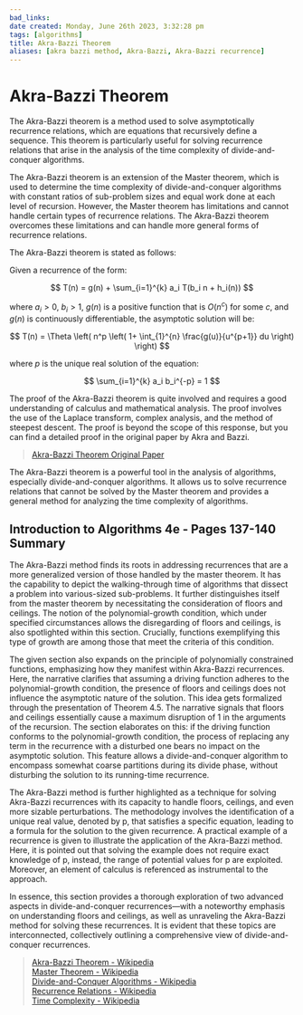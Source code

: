 ```yaml
---
bad_links: 
date created: Monday, June 26th 2023, 3:32:28 pm
tags: [algorithms]
title: Akra-Bazzi Theorem
aliases: [akra bazzi method, Akra-Bazzi, Akra-Bazzi recurrence]
---
```

# Akra-Bazzi Theorem

The Akra-Bazzi theorem is a method used to solve asymptotically recurrence relations, which are equations that recursively define a sequence. This theorem is particularly useful for solving recurrence relations that arise in the analysis of the time complexity of divide-and-conquer algorithms.

The Akra-Bazzi theorem is an extension of the Master theorem, which is used to determine the time complexity of divide-and-conquer algorithms with constant ratios of sub-problem sizes and equal work done at each level of recursion. However, the Master theorem has limitations and cannot handle certain types of recurrence relations. The Akra-Bazzi theorem overcomes these limitations and can handle more general forms of recurrence relations.

The Akra-Bazzi theorem is stated as follows:

Given a recurrence of the form:

$$
T(n) = g(n) + \sum_{i=1}^{k} a_i T(b_i n + h_i(n))
$$

where $a_i > 0$, $b_i > 1$, $g(n)$ is a positive function that is $O(n^c)$ for some $c$, and $g(n)$ is continuously differentiable, the asymptotic solution will be:

$$
T(n) = \Theta \left( n^p \left( 1+ \int_{1}^{n} \frac{g(u)}{u^{p+1}} du \right) \right)
$$

where $p$ is the unique real solution of the equation:

$$
\sum_{i=1}^{k} a_i b_i^{-p} = 1
$$

The proof of the Akra-Bazzi theorem is quite involved and requires a good understanding of calculus and mathematical analysis. The proof involves the use of the Laplace transform, complex analysis, and the method of steepest descent. The proof is beyond the scope of this response, but you can find a detailed proof in the original paper by Akra and Bazzi.

> [Akra-Bazzi Theorem Original Paper](https://www.google.com/search?q=Akra-Bazzi+Theorem+Original+Paper)

The Akra-Bazzi theorem is a powerful tool in the analysis of algorithms, especially divide-and-conquer algorithms. It allows us to solve recurrence relations that cannot be solved by the Master theorem and provides a general method for analyzing the time complexity of algorithms.

## Introduction to Algorithms 4e - Pages 137-140 Summary

The Akra-Bazzi method finds its roots in addressing recurrences that are a more generalized version of those handled by the master theorem. It has the capability to depict the walking-through time of algorithms that dissect a problem into various-sized sub-problems. It further distinguishes itself from the master theorem by necessitating the consideration of floors and ceilings. The notion of the polynomial-growth condition, which under specified circumstances allows the disregarding of floors and ceilings, is also spotlighted within this section. Crucially, functions exemplifying this type of growth are among those that meet the criteria of this condition.

The given section also expands on the principle of polynomially constrained functions, emphasizing how they manifest within Akra-Bazzi recurrences. Here, the narrative clarifies that assuming a driving function adheres to the polynomial-growth condition, the presence of floors and ceilings does not influence the asymptotic nature of the solution. This idea gets formalized through the presentation of Theorem 4.5. The narrative signals that floors and ceilings essentially cause a maximum disruption of 1 in the arguments of the recursion. The section elaborates on this: if the driving function conforms to the polynomial-growth condition, the process of replacing any term in the recurrence with a disturbed one bears no impact on the asymptotic solution. This feature allows a divide-and-conquer algorithm to encompass somewhat coarse partitions during its divide phase, without disturbing the solution to its running-time recurrence.

The Akra-Bazzi method is further highlighted as a technique for solving Akra-Bazzi recurrences with its capacity to handle floors, ceilings, and even more sizable perturbations. The methodology involves the identification of a unique real value, denoted by p, that satisfies a specific equation, leading to a formula for the solution to the given recurrence. A practical example of a recurrence is given to illustrate the application of the Akra-Bazzi method. Here, it is pointed out that solving the example does not require exact knowledge of p, instead, the range of potential values for p are exploited. Moreover, an element of calculus is referenced as instrumental to the approach.

In essence, this section provides a thorough exploration of two advanced aspects in divide-and-conquer recurrences—with a noteworthy emphasis on understanding floors and ceilings, as well as unraveling the Akra-Bazzi method for solving these recurrences. It is evident that these topics are interconnected, collectively outlining a comprehensive view of divide-and-conquer recurrences.

> [Akra-Bazzi Theorem - Wikipedia](https://www.google.com/search?q=Akra-Bazzi+Theorem+-+Wikipedia)  
> [Master Theorem - Wikipedia](https://www.google.com/search?q=Master+Theorem+-+Wikipedia)  
> [Divide-and-Conquer Algorithms - Wikipedia](https://www.google.com/search?q=Divide-and-Conquer+Algorithms+-+Wikipedia)  
> [Recurrence Relations - Wikipedia](https://www.google.com/search?q=Recurrence+Relations+-+Wikipedia)  
> [Time Complexity - Wikipedia](https://www.google.com/search?q=Time+Complexity+-+Wikipedia)